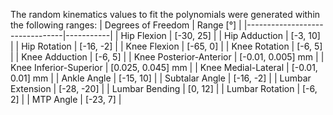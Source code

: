 The random kinematics values to fit the polynomials were generated within the following ranges:
| Degrees of Freedom            | Range [°] |
|--------------------------------|-----------|
| Hip Flexion                   | [-30, 25] |
| Hip Adduction                 | [-3, 10]  |
| Hip Rotation                  | [-16, -2] |
| Knee Flexion                  | [-65, 0]  |
| Knee Rotation                 | [-6, 5]   |
| Knee Adduction                | [-6, 5]   |
| Knee Posterior-Anterior       | [-0.01, 0.005] mm |
| Knee Inferior-Superior        | [0.025, 0.045] mm |
| Knee Medial-Lateral           | [-0.01, 0.01] mm  |
| Ankle Angle                   | [-15, 10] |
| Subtalar Angle                | [-16, -2] |
| Lumbar Extension              | [-28, -20] |
| Lumbar Bending                | [0, 12]   |
| Lumbar Rotation               | [-6, 2]   |
| MTP Angle                     | [-23, 7]  |
